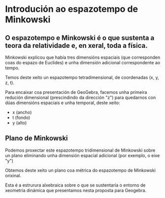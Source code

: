 # Introdución ao espazotempo de Minkowski

## O espazotempo e Minkowski é o que sustenta a teora da relatividade e, en xeral, toda a física.
Minkowski explicou que había tres dimensións espaciais (que corresponden coas do espazo de Euclides) e unha dimensión adicional correspondente ao tempo.<br>

Temos deste xeito un espazotempo tetradimensional, de coordenadas (x, y, z, t). <br>

Para encaixar coa presentación de GeoGebra, facemos unha primeira redución dimensional (prescindindo da dirección "z") para quedarnos con dúas dimensións espaciais e unha temporal, deste xeito:
* x (ancho)
* t (fondo)
* y (alto)

## Plano de Minkowski
Podemos proxectar este espazotempo tridimensional de Minkowski  sobre un plano eliminando unha dimensión espacial adicional (por exemplo, o eixe "y") <br>

Obtemos deste xeito un plano coa métrica do espazotempo de Minkowski orixinal. <br>

Esta é a estrurura alxebraica sobre o que se sustentaría o entorno de xeometría dinámica que presentamos nesta proposta para Geogebra.
